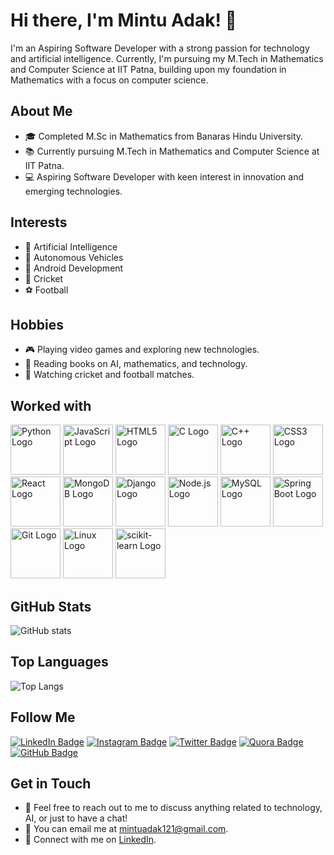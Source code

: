 # Hi there, I'm Mintu Adak! 👋

I'm an Aspiring Software Developer with a strong passion for technology and artificial intelligence. Currently, I'm pursuing my M.Tech in Mathematics and Computer Science at IIT Patna, building upon my foundation in Mathematics with a focus on computer science.


## About Me

- 🎓 Completed M.Sc in Mathematics from Banaras Hindu University.
- 📚 Currently pursuing M.Tech in Mathematics and Computer Science at IIT Patna.
- 💻 Aspiring Software Developer with keen interest in innovation and emerging technologies.

## Interests

- 🤖 Artificial Intelligence
- 🚗 Autonomous Vehicles
- 📱 Android Development
- 🏏 Cricket
- ⚽ Football

## Hobbies

- 🎮 Playing video games and exploring new technologies.
- 📖 Reading books on AI, mathematics, and technology.
- 🎥 Watching cricket and football matches.

## Worked with

<!DOCTYPE html>
<html lang="en">
<head>
  <meta charset="UTF-8">
  <meta name="viewport" content="width=device-width, initial-scale=1.0">
</head>
<body>
  <div class="logo-container">
    <img src="https://upload.wikimedia.org/wikipedia/commons/c/c3/Python-logo-notext.svg" alt="Python Logo" class="logo" width="80">
    <img src="https://upload.wikimedia.org/wikipedia/commons/6/6a/JavaScript-logo.png" alt="JavaScript Logo" class="logo" width="80">
    <img src="https://upload.wikimedia.org/wikipedia/commons/6/61/HTML5_logo_and_wordmark.svg" alt="HTML5 Logo" class="logo" width="80">
    <img src="https://upload.wikimedia.org/wikipedia/commons/1/19/C_Logo.png" alt="C Logo" class="logo" width="80">
    <img src="https://upload.wikimedia.org/wikipedia/commons/1/18/ISO_C%2B%2B_Logo.svg" alt="C++ Logo" class="logo" width="80">
    <img src="https://upload.wikimedia.org/wikipedia/commons/d/d5/CSS3_logo_and_wordmark.svg" alt="CSS3 Logo" class="logo" width="80">
    <img src="https://upload.wikimedia.org/wikipedia/commons/a/a7/React-icon.svg" alt="React Logo" class="logo" width="80">
    <img src="https://upload.wikimedia.org/wikipedia/commons/9/93/MongoDB_Logo.svg" alt="MongoDB Logo" class="logo" width="80">
    <img src="https://upload.wikimedia.org/wikipedia/commons/7/75/Django_logo.svg" alt="Django Logo" class="logo" width="80">
    <img src="https://upload.wikimedia.org/wikipedia/commons/d/d9/Node.js_logo.svg" alt="Node.js Logo" class="logo" width="80">
    <img src="https://upload.wikimedia.org/wikipedia/en/d/dd/MySQL_logo.svg" alt="MySQL Logo" class="logo" width="80">
    <img src="https://upload.wikimedia.org/wikipedia/commons/4/44/Spring_Framework_Logo_2018.svg" alt="Spring Boot Logo" class="logo" width="80">
    <img src="https://upload.wikimedia.org/wikipedia/commons/3/3f/Git_icon.svg" alt="Git Logo" class="logo" width="80">
    <img src="https://upload.wikimedia.org/wikipedia/commons/3/35/Tux.svg" alt="Linux Logo" class="logo" width="80">
    <img src="https://upload.wikimedia.org/wikipedia/commons/0/05/Scikit_learn_logo_small.svg" alt="scikit-learn Logo" class="logo" width="80">
  </div>
</body>
</html>

## GitHub Stats

![GitHub stats](https://github-readme-stats.vercel.app/api?username=cyrus0001&show_icons=true&theme=radical&hide_border=true&bg_color=000000&text_color=ffffff&icon_color=ff69b4)

## Top Languages

![Top Langs](https://github-readme-stats.vercel.app/api/top-langs/?username=cyrus0001&layout=compact&theme=radical&hide_border=true&bg_color=000000&text_color=ffffff)


## Follow Me

[![LinkedIn Badge](https://img.shields.io/badge/-Mintu_Adak-blue?style=flat-square&logo=Linkedin&logoColor=white)](https://www.linkedin.com/in/mintu-adak)
[![Instagram Badge](https://img.shields.io/badge/-mintu_adak-purple?style=flat-square&logo=Instagram&logoColor=white)](https://www.instagram.com/min_tu_007//)
[![Twitter Badge](https://img.shields.io/badge/-mintu_adak-1DA1F2?style=flat-square&logo=Twitter&logoColor=white)](https://twitter.com/MINTUADAK1)
[![Quora Badge](https://img.shields.io/badge/-Mintu_Adak-red?style=flat-square&logo=Quora&logoColor=white)](https://www.quora.com/profile/Mintu-Adak-5)
[![GitHub Badge](https://img.shields.io/badge/-mintuadak-black?style=flat-square&logo=GitHub&logoColor=white)](https://github.com/cyrus0001/)

## Get in Touch

- 💬 Feel free to reach out to me to discuss anything related to technology, AI, or just to have a chat!
- 📧 You can email me at mintuadak121@gmail.com.
- 🔗 Connect with me on [LinkedIn](https://www.linkedin.com/in/mintu-adak).
